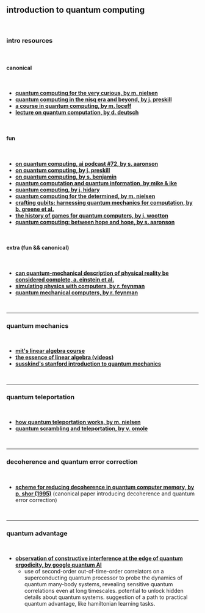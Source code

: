 ## introduction to quantum computing

<br>

### intro resources

<br>

#### canonical

<br>

* **[quantum computing for the very curious, by m. nielsen](https://quantum.country/qcvc)**
* **[quantum computing in the nisq era and beyond, by j. preskill](https://arxiv.org/pdf/1801.00862.pdf)**
* **[a course in quantum computing, by m. loceff](http://lapastillaroja.net/wp-content/uploads/2016/09/Intro_to_QC_Vol_1_Loceff.pdf)**
* **[lecture on quantum computation, by d. deutsch](http://www.quiprocone.org/Protected/DD_lectures.htm)**

<br>

#### fun

<br>

* **[on quantum computing, ai podcast #72, by s. aaronson](https://www.youtube.com/watch?v=uX5t8EivCaM)**
* **[on quantum computing, by j. preskill](https://blog.ycombinator.com/john-preskill-on-quantum-computing/)**
* **[on quantum computing, by s. benjamin](https://www.youtube.com/watch?v=LHZKDTJJknE)**
* **[quantum computation and quantum information, by mike & ike](https://www.amazon.com/Quantum-Computation-Information-10th-Anniversary/dp/1107002176)**
* **[quantum computing, by j. hidary](https://github.com/JackHidary/quantumcomputingbook)**
* **[quantum computing for the determined, by m. nielsen](http://michaelnielsen.org/blog/quantum-computing-for-the-determined/)**
* **[crafting qubits: harnessing quantum mechanics for computation, by b. greene et al.](https://www.youtube.com/watch?v=_DoLnmkGpSI)**
* **[the history of games for quantum computers, by j. wootton](https://medium.com/@decodoku/the-history-of-games-for-quantum-computers-a1de98859b5a)**
* **[quantum computing: between hope and hope, by s. aaronson](https://scottaaronson.blog/?p=8329)**

<br>

#### extra (fun && canonical)

<br>

* **[can quantum-mechanical description of physical reality be considered complete, a. einstein et al.](https://journals.aps.org/pr/pdf/10.1103/PhysRev.47.777)**
* **[simulating physics with computers, by r. feynman](https://catonmat.net/ftp/simulating-physics-with-computers-richard-feynman.pdf)**
* **[quantum mechanical computers, by r. feynman](http://www.quantum-dynamic.eu/doc/feynman85_qmc_optics_letters.pdf)**

<br>

---

### quantum mechanics

<br>

* **[mit's linear algebra course](https://ocw.mit.edu/courses/18-06-linear-algebra-spring-2010/)**
* **[the essence of linear algebra (videos)](https://www.youtube.com/playlist?list=PLZHQObOWTQDPD3MizzM2xVFitgF8hE_ab)**
* **[susskind's stanford introduction to quantum mechanics](http://theoreticalminimum.com/courses/quantum-mechanics/2012/winter/lecture-1)**

<br>

---

### quantum teleportation

<br>

* **[how quantum teleportation works, by m. nielsen](https://quantum.country/teleportation)**
* **[quantum scrambling and teleportation, by v. omole](https://vtomole.com/blog/2019/06/08/scrambling)**

<br>

---

### decoherence and quantum error correction

<br>

* **[scheme for reducing decoherence in quantum computer memory, by p. shor (1995)](https://journals.aps.org/pra/abstract/10.1103/PhysRevA.52.R2493)** (canonical paper introducing decoherence and quantum error correction)

<br>

---

### quantum advantage

<br>

* **[observation of constructive interference at the edge of quantum ergodicity, by google quantum AI](https://www.nature.com/articles/s41586-025-09526-6)**
    - use of second-order out-of-time-order correlators on a superconducting quantum processor to probe the dynamics of quantum many-body systems, revealing sensitive quantum correlations even at long timescales. potential to unlock hidden details about quantum systems. suggestion of a path to practical quantum advantage, like hamiltonian learning tasks.
